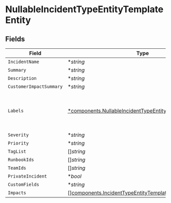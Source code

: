 # NullableIncidentTypeEntityTemplateEntity


## Fields

| Field                                                                                                                                   | Type                                                                                                                                    | Required                                                                                                                                | Description                                                                                                                             |
| --------------------------------------------------------------------------------------------------------------------------------------- | --------------------------------------------------------------------------------------------------------------------------------------- | --------------------------------------------------------------------------------------------------------------------------------------- | --------------------------------------------------------------------------------------------------------------------------------------- |
| `IncidentName`                                                                                                                          | **string*                                                                                                                               | :heavy_minus_sign:                                                                                                                      | N/A                                                                                                                                     |
| `Summary`                                                                                                                               | **string*                                                                                                                               | :heavy_minus_sign:                                                                                                                      | N/A                                                                                                                                     |
| `Description`                                                                                                                           | **string*                                                                                                                               | :heavy_minus_sign:                                                                                                                      | N/A                                                                                                                                     |
| `CustomerImpactSummary`                                                                                                                 | **string*                                                                                                                               | :heavy_minus_sign:                                                                                                                      | N/A                                                                                                                                     |
| `Labels`                                                                                                                                | [*components.NullableIncidentTypeEntityTemplateEntityLabels](../../models/components/nullableincidenttypeentitytemplateentitylabels.md) | :heavy_minus_sign:                                                                                                                      | Arbitrary key:value pairs of labels for your incidents.                                                                                 |
| `Severity`                                                                                                                              | **string*                                                                                                                               | :heavy_minus_sign:                                                                                                                      | N/A                                                                                                                                     |
| `Priority`                                                                                                                              | **string*                                                                                                                               | :heavy_minus_sign:                                                                                                                      | N/A                                                                                                                                     |
| `TagList`                                                                                                                               | []*string*                                                                                                                              | :heavy_minus_sign:                                                                                                                      | N/A                                                                                                                                     |
| `RunbookIds`                                                                                                                            | []*string*                                                                                                                              | :heavy_minus_sign:                                                                                                                      | N/A                                                                                                                                     |
| `TeamIds`                                                                                                                               | []*string*                                                                                                                              | :heavy_minus_sign:                                                                                                                      | N/A                                                                                                                                     |
| `PrivateIncident`                                                                                                                       | **bool*                                                                                                                                 | :heavy_minus_sign:                                                                                                                      | N/A                                                                                                                                     |
| `CustomFields`                                                                                                                          | **string*                                                                                                                               | :heavy_minus_sign:                                                                                                                      | N/A                                                                                                                                     |
| `Impacts`                                                                                                                               | [][components.IncidentTypeEntityTemplateImpactEntity](../../models/components/incidenttypeentitytemplateimpactentity.md)                | :heavy_minus_sign:                                                                                                                      | N/A                                                                                                                                     |